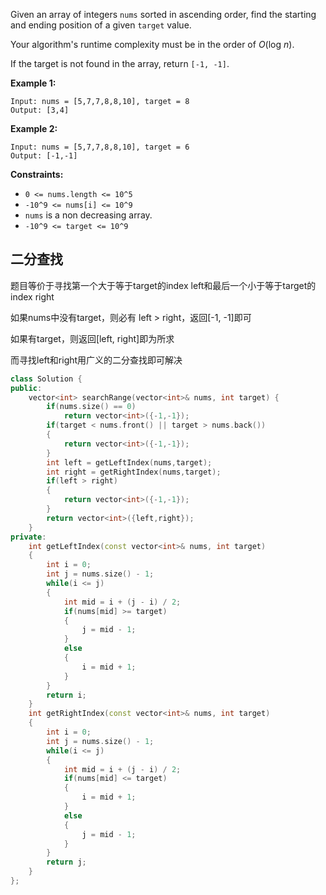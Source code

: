 Given an array of integers `nums` sorted in ascending order, find the starting and ending position of a given `target` value.

Your algorithm's runtime complexity must be in the order of *O*(log *n*).

If the target is not found in the array, return `[-1, -1]`.

**Example 1:**

```
Input: nums = [5,7,7,8,8,10], target = 8
Output: [3,4]
```

**Example 2:**

```
Input: nums = [5,7,7,8,8,10], target = 6
Output: [-1,-1]
```

 

**Constraints:**

- `0 <= nums.length <= 10^5`
- `-10^9 <= nums[i] <= 10^9`
- `nums` is a non decreasing array.
- `-10^9 <= target <= 10^9`

## 二分查找

题目等价于寻找第一个大于等于target的index left和最后一个小于等于target的index right

如果nums中没有target，则必有 left > right，返回[-1, -1]即可

如果有target，则返回[left, right]即为所求

而寻找left和right用广义的二分查找即可解决

```c++
class Solution {
public:
    vector<int> searchRange(vector<int>& nums, int target) {
        if(nums.size() == 0)
            return vector<int>({-1,-1});
        if(target < nums.front() || target > nums.back())
        {
            return vector<int>({-1,-1});
        }
        int left = getLeftIndex(nums,target);
        int right = getRightIndex(nums,target);
        if(left > right)
        {
            return vector<int>({-1,-1});
        }
        return vector<int>({left,right});
    }
private:
    int getLeftIndex(const vector<int>& nums, int target)
    {
        int i = 0;
        int j = nums.size() - 1;
        while(i <= j)
        {
            int mid = i + (j - i) / 2;
            if(nums[mid] >= target)
            {
                j = mid - 1;
            }
            else
            {
                i = mid + 1;
            }
        }
        return i;
    }
    int getRightIndex(const vector<int>& nums, int target)
    {
        int i = 0;
        int j = nums.size() - 1;
        while(i <= j)
        {
            int mid = i + (j - i) / 2;
            if(nums[mid] <= target)
            {
                i = mid + 1;
            }
            else
            {
                j = mid - 1;
            }
        }
        return j;
    }
};
```



